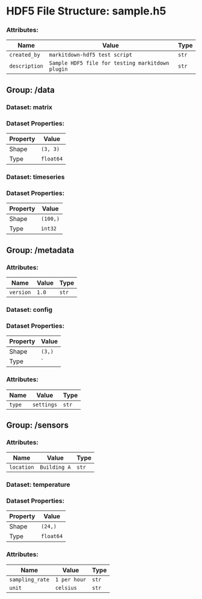 # HDF5 File Structure: sample.h5


### Attributes:

| Name | Value | Type |
|------|--------|------|
| `created_by` | `markitdown-hdf5 test script` | `str` |
| `description` | `Sample HDF5 file for testing markitdown plugin` | `str` |


## Group: /data


### Dataset: matrix

### Dataset Properties:

| Property | Value |
|----------|--------|
| Shape | `(3, 3)` |
| Type | `float64` |


### Dataset: timeseries

### Dataset Properties:

| Property | Value |
|----------|--------|
| Shape | `(100,)` |
| Type | `int32` |


## Group: /metadata

### Attributes:

| Name | Value | Type |
|------|--------|------|
| `version` | `1.0` | `str` |


### Dataset: config

### Dataset Properties:

| Property | Value |
|----------|--------|
| Shape | `(3,)` |
| Type | `|S10` |

### Attributes:

| Name | Value | Type |
|------|--------|------|
| `type` | `settings` | `str` |


## Group: /sensors

### Attributes:

| Name | Value | Type |
|------|--------|------|
| `location` | `Building A` | `str` |


### Dataset: temperature

### Dataset Properties:

| Property | Value |
|----------|--------|
| Shape | `(24,)` |
| Type | `float64` |

### Attributes:

| Name | Value | Type |
|------|--------|------|
| `sampling_rate` | `1 per hour` | `str` |
| `unit` | `celsius` | `str` |
